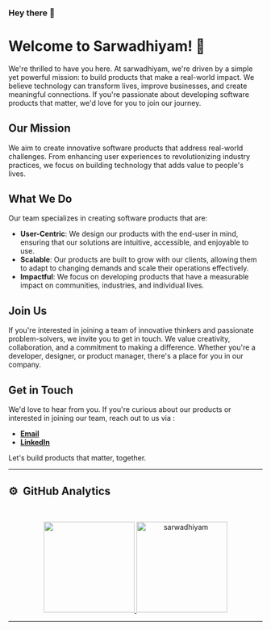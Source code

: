 ### Hey there 👋

# Welcome to Sarwadhiyam! 👋

We're thrilled to have you here. At sarwadhiyam, we're driven by a simple yet powerful mission: to build products that make a real-world impact. We believe technology can transform lives, improve businesses, and create meaningful connections. If you're passionate about developing software products that matter, we'd love for you to join our journey.

## Our Mission
We aim to create innovative software products that address real-world challenges. From enhancing user experiences to revolutionizing industry practices, we focus on building technology that adds value to people's lives.

## What We Do
Our team specializes in creating software products that are:
- **User-Centric**: We design our products with the end-user in mind, ensuring that our solutions are intuitive, accessible, and enjoyable to use.
- **Scalable**: Our products are built to grow with our clients, allowing them to adapt to changing demands and scale their operations effectively.
- **Impactful**: We focus on developing products that have a measurable impact on communities, industries, and individual lives.

## Join Us
If you're interested in joining a team of innovative thinkers and passionate problem-solvers, we invite you to get in touch. We value creativity, collaboration, and a commitment to making a difference. Whether you're a developer, designer, or product manager, there's a place for you in our company.

## Get in Touch
We'd love to hear from you. If you're curious about our products or interested in joining our team, reach out to us via :
- [**Email**](mailto:sarwadhiyam@gmail.com)
- [**LinkedIn**](https://www.linkedin.com/company/sarwadhiyam/)

Let's build products that matter, together.

<hr>


<!--
**sarwadhiyam/sarwadhiyam** is a ✨ _special_ ✨ repository because its `README.md` (this file) appears on your GitHub profile.

Here are some ideas to get you started:

- 🔭 I’m currently working on ...
- 🌱 I’m currently learning ...
- 👯 I’m looking to collaborate on ...
- 🤔 I’m looking for help with ...
- 💬 Ask me about ...
- 📫 How to reach me: ...
- 😄 Pronouns: ...
- ⚡ Fun fact: ...
-->


## ⚙️ &nbsp;GitHub Analytics

<br>

<p align="center">
  <a href="https://github.com/sarwadhiyam">
    <img height="180em" src="https://github-readme-stats-eight-theta.vercel.app/api?username=sarwadhiyam&show_icons=true&theme=algolia&include_all_commits=true&count_private=true"/>
    <img height="180em" src="https://github-readme-streak-stats.herokuapp.com/?user=sarwadhiyam&" alt="sarwadhiyam" />
  </a>
</p>

<hr>
